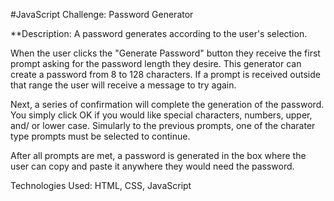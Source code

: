#JavaScript Challenge: Password Generator

**Description:  A password generates according to the user's selection.  

When the user clicks the "Generate Password" button they receive the first prompt asking for the password length they desire.  This generator can create a password from 8 to 128 characters.
If a prompt is received outside that range the user will receive a message to try again.

Next, a series of confirmation will complete the generation of the password.  You simply click OK if you would like special characters, numbers, upper, and/ or lower case.
Simularly to the previous prompts, one of the charater type prompts must be selected to continue.

After all prompts are met, a password is generated in the box where the user can copy and paste it anywhere they would need the password.

Technologies Used: HTML, CSS, JavaScript

